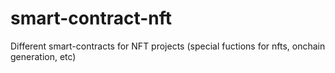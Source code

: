 # smart-contract-nft
Different smart-contracts for NFT projects (special fuctions for nfts, onchain generation, etc)

